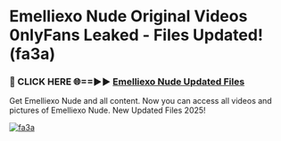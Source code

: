 # Emelliexo Nude Original Videos 0nlyFans Leaked - Files Updated! (fa3a)

<h3>🔴 CLICK HERE 🌐==►► <a href="https://tinyurl.com/y5r63du9" rel="nofollow">Emelliexo Nude Updated Files</a></h3>

Get Emelliexo Nude and all content. Now you can access all videos and pictures of Emelliexo Nude. New Updated Files 2025!

[![fa3a](https://i.imgur.com/UVo9nyh.gif)](https://tinyurl.com/y5r63du9)